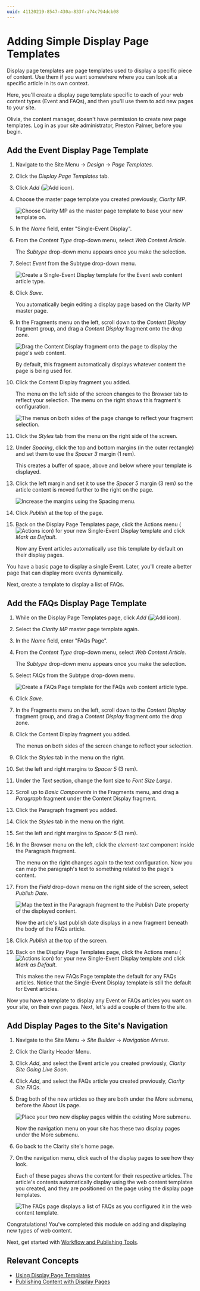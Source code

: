 ```yaml
---
uuid: 41120219-8547-430a-833f-a74c794dcb08
---
```

# Adding Simple Display Page Templates

Display page templates are page templates used to display a specific piece of content. Use them if you want somewhere where you can look at a specific article in its own context.

Here, you'll create a display page template specific to each of your web content types (Event and FAQs), and then you'll use them to add new pages to your site.

Olivia, the content manager, doesn't have permission to create new page templates. Log in as your site administrator, Preston Palmer, before you begin.

## Add the Event Display Page Template

1. Navigate to the Site Menu &rarr; *Design* &rarr; *Page Templates*.

1. Click the *Display Page Templates* tab.

1. Click *Add* (![Add icon](../../images/icon-add.png)).

1. Choose the master page template you created previously, *Clarity MP*.

   ![Choose Clarity MP as the master page template to base your new template on.](./adding-simple-display-page-templates/images/01.png)

1. In the *Name* field, enter "Single-Event Display".

1. From the *Content Type* drop-down menu, select *Web Content Article*.

   The *Subtype* drop-down menu appears once you make the selection.

1. Select *Event* from the Subtype drop-down menu.

   ![Create a Single-Event Display template for the Event web content article type.](./adding-simple-display-page-templates/images/02.png)

1. Click *Save*.

   You automatically begin editing a display page based on the Clarity MP master page.

1. In the Fragments menu on the left, scroll down to the *Content Display* fragment group, and drag a *Content Display* fragment onto the drop zone.

   ![Drag the Content Display fragment onto the page to display the page's web content.](./adding-simple-display-page-templates/images/03.png)

   By default, this fragment automatically displays whatever content the page is being used for.

1. Click the Content Display fragment you added.

   The menu on the left side of the screen changes to the Browser tab to reflect your selection. The menu on the right shows this fragment's configuration.

   ![The menus on both sides of the page change to reflect your fragment selection.](./adding-simple-display-page-templates/images/04.png)

1. Click the *Styles* tab from the menu on the right side of the screen.

1. Under *Spacing*, click the top and bottom margins (in the outer rectangle) and set them to use the *Spacer 3* margin (1 rem).

   This creates a buffer of space, above and below where your template is displayed.

1. Click the left margin and set it to use the *Spacer 5* margin (3 rem) so the article content is moved further to the right on the page.

   ![Increase the margins using the Spacing menu.](./adding-simple-display-page-templates/images/05.png)

1. Click *Publish* at the top of the page.

1. Back on the Display Page Templates page, click the Actions menu (![Actions icon](../../images/icon-actions.png)) for your new Single-Event Display template and click *Mark as Default*.

   Now any Event articles automatically use this template by default on their display pages.

You have a basic page to display a single Event. Later, you'll create a better page that can display more events dynamically.

Next, create a template to display a list of FAQs.

## Add the FAQs Display Page Template

1. While on the Display Page Templates page, click *Add* (![Add icon](../../images/icon-add.png)).

1. Select the *Clarity MP* master page template again.

1. In the *Name* field, enter "FAQs Page".

1. From the *Content Type* drop-down menu, select *Web Content Article*.

   The *Subtype* drop-down menu appears once you make the selection.

1. Select *FAQs* from the Subtype drop-down menu.

   ![Create a FAQs Page template for the FAQs web content article type.](./adding-simple-display-page-templates/images/06.png)

1. Click *Save*.

1. In the Fragments menu on the left, scroll down to the *Content Display* fragment group, and drag a *Content Display* fragment onto the drop zone.

1. Click the Content Display fragment you added.

   The menus on both sides of the screen change to reflect your selection.

1. Click the *Styles* tab in the menu on the right.

1. Set the left and right margins to *Spacer 5* (3 rem).

1. Under the *Text* section, change the font size to *Font Size Large*.

1. Scroll up to *Basic Components* in the Fragments menu, and drag a *Paragraph* fragment under the Content Display fragment.

1. Click the Paragraph fragment you added.

1. Click the *Styles* tab in the menu on the right.

1. Set the left and right margins to *Spacer 5* (3 rem).

1. In the Browser menu on the left, click the *element-text* component inside the Paragraph fragment.

   The menu on the right changes again to the text configuration. Now you can map the paragraph's text to something related to the page's content.

1. From the *Field* drop-down menu on the right side of the screen, select *Publish Date*.

   ![Map the text in the Paragraph fragment to the Publish Date property of the displayed content.](./adding-simple-display-page-templates/images/07.png)

   Now the article's last publish date displays in a new fragment beneath the body of the FAQs article.

1. Click *Publish* at the top of the screen.

1. Back on the Display Page Templates page, click the Actions menu (![Actions icon](../../images/icon-actions.png)) for your new Single-Event Display template and click *Mark as Default*.

   This makes the new FAQs Page template the default for any FAQs articles. Notice that the Single-Event Display template is still the default for Event articles.

Now you have a template to display any Event or FAQs articles you want on your site, on their own pages. Next, let's add a couple of them to the site.

## Add Display Pages to the Site's Navigation

1. Navigate to the Site Menu &rarr; *Site Builder* &rarr; *Navigation Menus*.

1. Click the Clarity Header Menu.

1. Click *Add*, and select the Event article you created previously, *Clarity Site Going Live Soon*.

1. Click *Add*, and select the FAQs article you created previously, *Clarity Site FAQs*.

1. Drag both of the new articles so they are both under the *More* submenu, before the About Us page.

   ![Place your two new display pages within the existing More submenu.](./adding-simple-display-page-templates/images/08.png)

   Now the navigation menu on your site has these two display pages under the More submenu.

1. Go back to the Clarity site's home page.

1. On the navigation menu, click each of the display pages to see how they look.

   Each of these pages shows the content for their respective articles. The article's contents automatically display using the web content templates you created, and they are positioned on the page using the display page templates.

   ![The FAQs page displays a list of FAQs as you configured it in the web content template.](./adding-simple-display-page-templates/images/09.png)

Congratulations! You've completed this module on adding and displaying new types of web content.

Next, get started with [Workflow and Publishing Tools](../workflow-and-publishing-tools.md).

## Relevant Concepts

* [Using Display Page Templates](https://learn.liferay.com/web/guest/w/dxp/site-building/displaying-content/using-display-page-templates)
* [Publishing Content with Display Pages](https://learn.liferay.com/web/guest/w/dxp/site-building/displaying-content/using-display-page-templates/publishing-content-with-display-pages)
